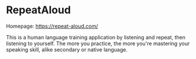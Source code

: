 # RepeatAloud

Homepage: https://repeat-aloud.com/

This is a human language training application by listening and repeat, then listening to yourself. The more you practice, the more you're mastering your speaking skill, alike secondary or native language.
